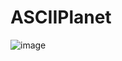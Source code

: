 # ASCIIPlanet
![image](https://user-images.githubusercontent.com/78308778/144708376-bb9cd2dc-a2ca-45c8-8ad8-99fa2d5196ca.png)

